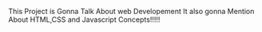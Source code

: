 This Project is Gonna Talk About web Developement 
It also gonna Mention About HTML,CSS and Javascript Concepts!!!!!

